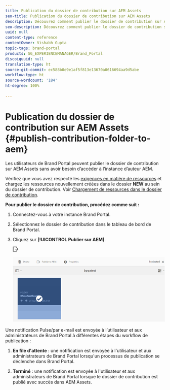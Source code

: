 ```yaml
---
title: Publication du dossier de contribution sur AEM Assets
seo-title: Publication du dossier de contribution sur AEM Assets
description: Découvrez comment publier le dossier de contribution sur AEM Assets dans Brand Portal.
seo-description: Découvrez comment publier le dossier de contribution sur AEM Assets dans Brand Portal.
uuid: null
content-type: reference
contentOwner: Vishabh Gupta
topic-tags: brand-portal
products: SG_EXPERIENCEMANAGER/Brand_Portal
discoiquuid: null
translation-type: ht
source-git-commit: ec588b0e9e1af5f813e13670a0616694aa9d5abe
workflow-type: ht
source-wordcount: '184'
ht-degree: 100%

---
```



# Publication du dossier de contribution sur AEM Assets {#publish-contribution-folder-to-aem}

Les utilisateurs de Brand Portal peuvent publier le dossier de contribution sur AEM Assets sans avoir besoin d’accéder à l’instance d’auteur AEM.

Vérifiez que vous avez respecté les [exigences en matière de ressources](brand-portal-download-asset-requirements.md) et chargez les ressources nouvellement créées dans le dossier **NEW** au sein du dossier de contribution. Voir [Chargement de ressources dans le dossier de contribution](brand-portal-upload-assets-to-contribution-folder.md).

**Pour publier le dossier de contribution, procédez comme suit :**

1. Connectez-vous à votre instance Brand Portal.

1. Sélectionnez le dossier de contribution dans le tableau de bord de Brand Portal.
1. Cliquez sur **[!UICONTROL Publier sur AEM]**.

   ![](assets/export.png)

   ![](assets/publish-contribution-folder-to-aem.png)

Une notification Pulse/par e-mail est envoyée à l’utilisateur et aux administrateurs de Brand Portal à différentes étapes du workflow de publication :
1. **En file d&#39;attente** : une notification est envoyée à l&#39;utilisateur et aux administrateurs de Brand Portal lorsqu&#39;un processus de publication se déclenche dans Brand Portal.

1. **Terminé** : une notification est envoyée à l&#39;utilisateur et aux administrateurs de Brand Portal lorsque le dossier de contribution est publié avec succès dans AEM Assets.


